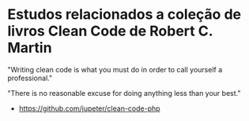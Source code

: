 # Estudos relacionados a coleção de livros Clean Code de Robert C. Martin

"Writing clean code is what you must do in order to call yourself a professional."

"There is no reasonable excuse for doing anything less than your best."

- https://github.com/jupeter/clean-code-php